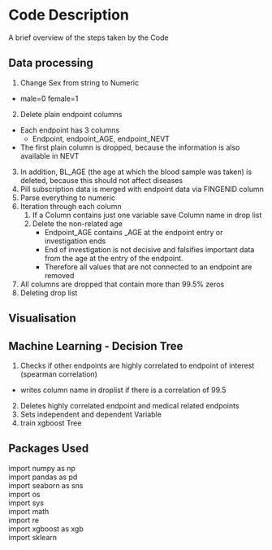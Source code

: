 # Code Description
A brief overview of the steps taken by the Code

## Data processing
1. Change Sex from string to Numeric
- male=0 female=1
2. Delete plain endpoint columns
- Each endpoint has 3 columns
    - Endpoint, endpoint_AGE, endpoint_NEVT
- The first plain column is dropped, because the information is also available in NEVT
3. In addition, BL_AGE (the age at which the blood sample was taken) is deleted, because this should not affect diseases
4. Pill subscription data is merged with endpoint data via FINGENID column
5. Parse everything to numeric
6. Iteration through each column
    1. If a Column contains just one variable save Column name in drop list
    2. Delete the non-related age
        - Endpoint_AGE contains _AGE at the endpoint entry or investigation ends
        - End of investigation is not decisive and falsifies important data from the age at the entry of the endpoint.
        - Therefore all values that are not connected to an endpoint are removed
7. All columns are dropped that contain more than 99.5% zeros
8. Deleting drop list


## Visualisation

## Machine Learning - Decision Tree
1. Checks if other endpoints are highly correlated to endpoint of interest (spearman correlation)
- writes column name in droplist if there is a correlation of 99.5
2. Deletes highly correlated endpoint and medical related endpoints
3. Sets independent and dependent Variable
4. train xgboost Tree

## Packages Used
<p> import numpy as np <br/>
import pandas as pd <br/>
import seaborn as sns <br/>
import os <br/>
import sys <br/>
import math <br/>
import re <br/>
import xgboost as xgb <br/>
import sklearn </p>
